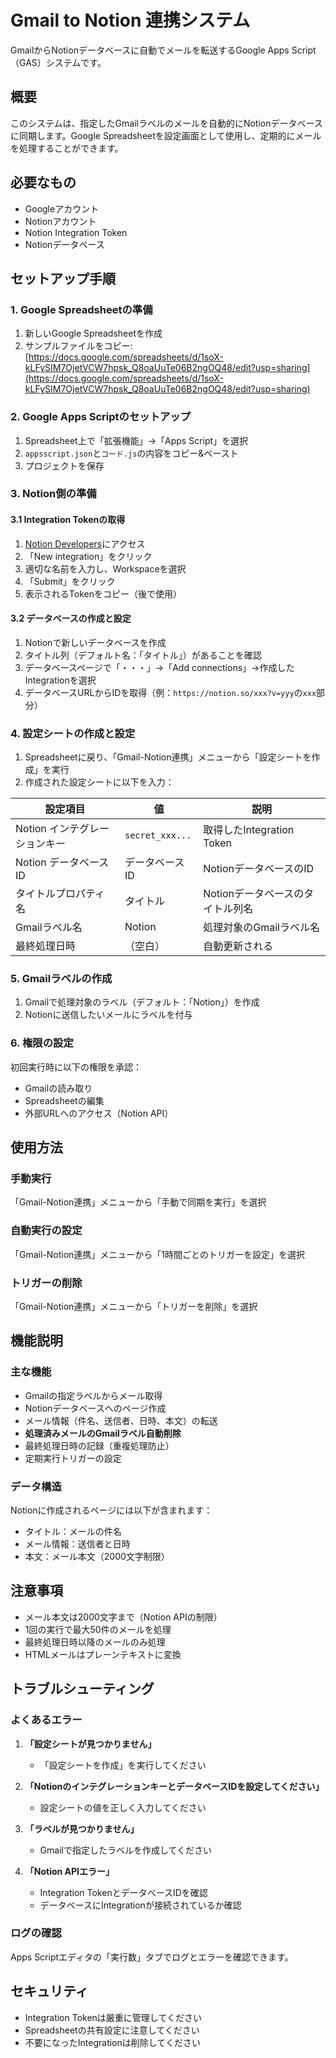 # Gmail to Notion 連携システム

GmailからNotionデータベースに自動でメールを転送するGoogle Apps Script（GAS）システムです。

## 概要

このシステムは、指定したGmailラベルのメールを自動的にNotionデータベースに同期します。Google Spreadsheetを設定画面として使用し、定期的にメールを処理することができます。

## 必要なもの

- Googleアカウント
- Notionアカウント
- Notion Integration Token
- Notionデータベース

## セットアップ手順

### 1. Google Spreadsheetの準備

1. 新しいGoogle Spreadsheetを作成
2. サンプルファイルをコピー: [https://docs.google.com/spreadsheets/d/1soX-kLFySIM7OjetVCW7hpsk_Q8oaUuTe06B2ngOQ48/edit?usp=sharing](https://docs.google.com/spreadsheets/d/1soX-kLFySIM7OjetVCW7hpsk_Q8oaUuTe06B2ngOQ48/edit?usp=sharing)

### 2. Google Apps Scriptのセットアップ

1. Spreadsheet上で「拡張機能」→「Apps Script」を選択
2. `appsscript.json`と`コード.js`の内容をコピー&ペースト
3. プロジェクトを保存

### 3. Notion側の準備

#### 3.1 Integration Tokenの取得
1. [Notion Developers](https://www.notion.so/my-integrations)にアクセス
2. 「New integration」をクリック
3. 適切な名前を入力し、Workspaceを選択
4. 「Submit」をクリック
5. 表示されるTokenをコピー（後で使用）

#### 3.2 データベースの作成と設定
1. Notionで新しいデータベースを作成
2. タイトル列（デフォルト名：「タイトル」）があることを確認
3. データベースページで「・・・」→「Add connections」→作成したIntegrationを選択
4. データベースURLからIDを取得（例：`https://notion.so/xxx?v=yyy`の`xxx`部分）

### 4. 設定シートの作成と設定

1. Spreadsheetに戻り、「Gmail-Notion連携」メニューから「設定シートを作成」を実行
2. 作成された設定シートに以下を入力：

| 設定項目 | 値 | 説明 |
|----------|-----|------|
| Notion インテグレーションキー | `secret_xxx...` | 取得したIntegration Token |
| Notion データベースID | データベースID | NotionデータベースのID |
| タイトルプロパティ名 | タイトル | Notionデータベースのタイトル列名 |
| Gmailラベル名 | Notion | 処理対象のGmailラベル名 |
| 最終処理日時 | （空白） | 自動更新される |

### 5. Gmailラベルの作成

1. Gmailで処理対象のラベル（デフォルト：「Notion」）を作成
2. Notionに送信したいメールにラベルを付与

### 6. 権限の設定

初回実行時に以下の権限を承認：
- Gmailの読み取り
- Spreadsheetの編集
- 外部URLへのアクセス（Notion API）

## 使用方法

### 手動実行
「Gmail-Notion連携」メニューから「手動で同期を実行」を選択

### 自動実行の設定
「Gmail-Notion連携」メニューから「1時間ごとのトリガーを設定」を選択

### トリガーの削除
「Gmail-Notion連携」メニューから「トリガーを削除」を選択

## 機能説明

### 主な機能
- Gmailの指定ラベルからメール取得
- Notionデータベースへのページ作成
- メール情報（件名、送信者、日時、本文）の転送
- **処理済みメールのGmailラベル自動削除**
- 最終処理日時の記録（重複処理防止）
- 定期実行トリガーの設定

### データ構造
Notionに作成されるページには以下が含まれます：
- タイトル：メールの件名
- メール情報：送信者と日時
- 本文：メール本文（2000文字制限）

## 注意事項

- メール本文は2000文字まで（Notion APIの制限）
- 1回の実行で最大50件のメールを処理
- 最終処理日時以降のメールのみ処理
- HTMLメールはプレーンテキストに変換

## トラブルシューティング

### よくあるエラー
1. **「設定シートが見つかりません」**
   - 「設定シートを作成」を実行してください

2. **「NotionのインテグレーションキーとデータベースIDを設定してください」**
   - 設定シートの値を正しく入力してください

3. **「ラベルが見つかりません」**
   - Gmailで指定したラベルを作成してください

4. **「Notion APIエラー」**
   - Integration TokenとデータベースIDを確認
   - データベースにIntegrationが接続されているか確認

### ログの確認
Apps Scriptエディタの「実行数」タブでログとエラーを確認できます。

## セキュリティ

- Integration Tokenは厳重に管理してください
- Spreadsheetの共有設定に注意してください
- 不要になったIntegrationは削除してください